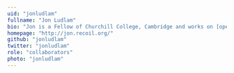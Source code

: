 ```yaml
---
uid: "jonludlam"
fullname: "Jon Ludlam"
bio: "Jon is a Fellow of Churchill College, Cambridge and works on [open source software](https://github.com/xapi-project) at [Citrix](https://www.citrix.com/)."
homepage: "http://jon.recoil.org/"
github: "jonludlam"
twitter: "jonludlam"
role: "collaborators"
photo: "jonludlam"
---
```

